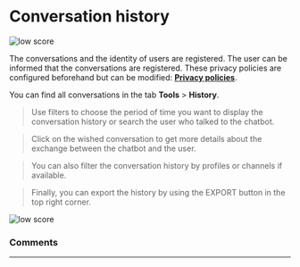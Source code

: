 # Conversation history

<div class="image_center">
  <img :src="$withBase('/assets/img/en/tools/history1.png')" alt="low score">
</div>



The conversations and the identity of users are registered. The user can be
informed that the conversations are registered. These privacy policies are
configured beforehand but can be modified: [**Privacy policies**](/en/chatbot/settings/privacy.html). 

You can find all conversations in the tab **Tools** > **History**. 

> Use filters to choose the period of time you want to display the conversation history or search the user who talked to the chatbot.

> Click on the wished conversation to get more details about the exchange between the chatbot and the user. 

> You can also filter the conversation history by profiles or channels if available. 

> Finally, you can export the history by using the EXPORT button in the top right corner.

<div class="image_center">
  <img :src="$withBase('/assets/img/en/tools/history2.png')" alt="low score">
</div>

### Comments
---

<Commentaire />